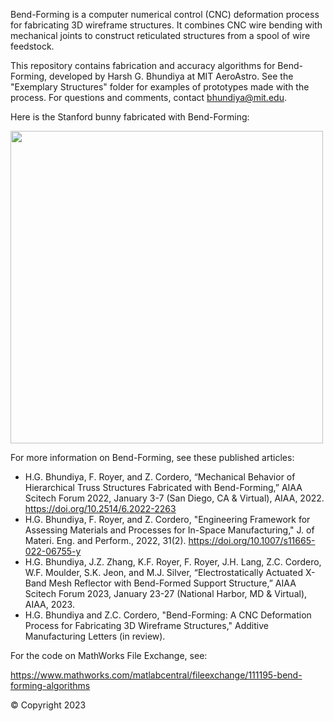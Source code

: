 Bend-Forming is a computer numerical control (CNC) deformation process for fabricating 3D wireframe structures.
It combines CNC wire bending with mechanical joints to construct reticulated structures from a spool of wire feedstock.

This repository contains fabrication and accuracy algorithms for Bend-Forming, developed by Harsh G. Bhundiya at MIT AeroAstro. 
See the "Exemplary Structures" folder for examples of prototypes made with the process. For questions and comments, contact bhundiya@mit.edu.

Here is the Stanford bunny fabricated with Bend-Forming:

<img src="https://user-images.githubusercontent.com/46730108/166815930-fb4fe874-c03b-4bf9-b4a6-758ae2a42333.png" width="500" height="500">

For more information on Bend-Forming, see these published articles:

- H.G. Bhundiya, F. Royer, and Z. Cordero, “Mechanical Behavior of Hierarchical Truss Structures Fabricated with Bend-Forming,” AIAA Scitech Forum 2022, January 3-7 (San Diego, CA & Virtual), AIAA, 2022. https://doi.org/10.2514/6.2022-2263
- H.G. Bhundiya, F. Royer, and Z. Cordero, "Engineering Framework for Assessing Materials and Processes for In-Space Manufacturing," J. of Materi. Eng. and Perform., 2022, 31(2). https://doi.org/10.1007/s11665-022-06755-y
- H.G. Bhundiya, J.Z. Zhang, K.F. Royer, F. Royer, J.H. Lang, Z.C. Cordero, W.F. Moulder, S.K. Jeon, and M.J. Silver, “Electrostatically Actuated X-Band Mesh Reflector with Bend-Formed Support Structure,” AIAA Scitech Forum 2023, January 23-27 (National Harbor, MD & Virtual), AIAA, 2023.
- H.G. Bhundiya and Z.C. Cordero, "Bend-Forming: A CNC Deformation Process for Fabricating 3D Wireframe Structures," Additive Manufacturing Letters (in review).

For the code on MathWorks File Exchange, see:

https://www.mathworks.com/matlabcentral/fileexchange/111195-bend-forming-algorithms

© Copyright 2023
